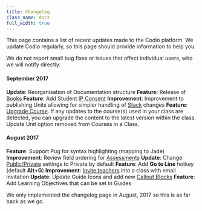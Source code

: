```yaml
---
title: Changelog
class_name: docs
full_width: true
---
```


This page contains a list of recent updates made to the Codio platform. We update Codio regularly, so this page should provide information to help you.

We do not report small bug fixes or issues that affect individual users, who we will notify directly.

#### September 2017
**Update**: Reorganisation of Documentation structure
**Feature**: Release of [Books](/docs/content/authoring/books/)
**Feature**: Add Student [IP Consent](/docs/dashboard/account/consent)
**Improvement**: Improvement to publishing Units allowing for simpler handling of [Stack](/docs/project/stacks/stack-overview) changes
**Feature**: [Upgrade Course](/docs/classes/unitmanagement/upgradecourse). If any updates to the course(s) used in your class are detected, you can upgrade the content to the latest version within the class. Update Unit option removed from Courses in a Class.

#### August 2017
**Feature**: Support Pug for syntax highlighting (mapping to Jade)
**Improvement**: Review field ordering for [Assessments](/docs/content/authoring/assessments)
**Update**: Change [Public/Private](/docs/dashboard/create/public_private) settings to Private by default
**Feature**: Add **Go to Line** hotkey (default **Alt+G**)
**Improvement**: [Invite teachers](/docs/classes/classmanagement/addteachers) into a class with email invitation
**Update**: Update Guide Icons and add new [Callout Blocks](/docs/content/authoring/page-edit/edit)
**Feature**: Add Learning Objectives that can be set in Guides
 
We only implemented the changelog page in August, 2017 so this is as far back as we go.